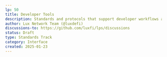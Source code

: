 ```yaml
---
lp: 50
title: Developer Tools
description: Standards and protocols that support developer workflows and tooling.
author: Lux Network Team (@luxdefi)
discussions-to: https://github.com/luxfi/lps/discussions
status: Draft
type: Standards Track
category: Interface
created: 2025-01-23
---
```

